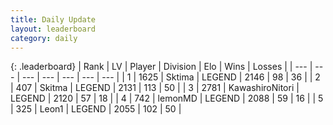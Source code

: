 ```yaml
---
title: Daily Update
layout: leaderboard
category: daily
---
```


{: .leaderboard}
| Rank | LV | Player | Division | Elo | Wins | Losses |
| --- | --- | --- | --- | --- | --- | --- |
| <span data-change="1">1</span> | 1625 | <span title="ID: 353063">Sktima</span> | LEGEND | <span data-change="26">2146</span> | <span data-change="28">98</span> | <span data-change="11">36</span> |
| <span data-change="-1">2</span> | 407 | <span title="ID: 402846">Skitma</span> | LEGEND | <span data-change="0">2131</span> | <span data-change="0">113</span> | <span data-change="0">50</span> |
| <span data-change="0">3</span> | 2781 | <span title="ID: 164871">KawashiroNitori</span> | LEGEND | <span data-change="3">2120</span> | <span data-change="2">57</span> | <span data-change="1">18</span> |
| <span data-change="0">4</span> | 742 | <span title="ID: 76009">lemonMD</span> | LEGEND | <span data-change="0">2088</span> | <span data-change="0">59</span> | <span data-change="0">16</span> |
| <span data-change="0">5</span> | 325 | <span title="ID: 538611">Leon1</span> | LEGEND | <span data-change="0">2055</span> | <span data-change="0">102</span> | <span data-change="0">50</span> |